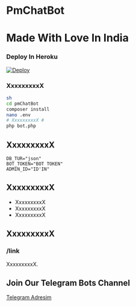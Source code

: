 # PmChatBot

# Made With Love In India
### Deploy In Heroku
[![Deploy](https://www.herokucdn.com/deploy/button.svg)](https://heroku.com/deploy)

### XxxxxxxxxX
```sh
sh
cd pmChatBot
composer install
nano .env
# XxxxxxxxxX #
php bot.php
```

## XxxxxxxxxX
```env
DB_TUR="json"
BOT_TOKEN="BOT TOKEN"
ADMIN_ID="ID'IN"
```

## XxxxxxxxxX
* XxxxxxxxxX
* XxxxxxxxxX
* XxxxxxxxxX

## XxxxxxxxxX
### /link
XxxxxxxxxX.

## Join Our Telegram Bots Channel
[Telegram Adresim](https://t.me/AlanWalker_Bots)
